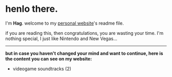 # henlo there.

I'm **Hag**. welcome to my [personal website](https://hagretek.github.io/)'s readme file.

if you are reading this, then congratulations, you are wasting your time. I'm nothing special, I just like Nintendo and New Vegas...

---

**but in case you haven't changed your mind and want to continue, here is the content you can see on my website:**
- videogame soundtracks (2)
